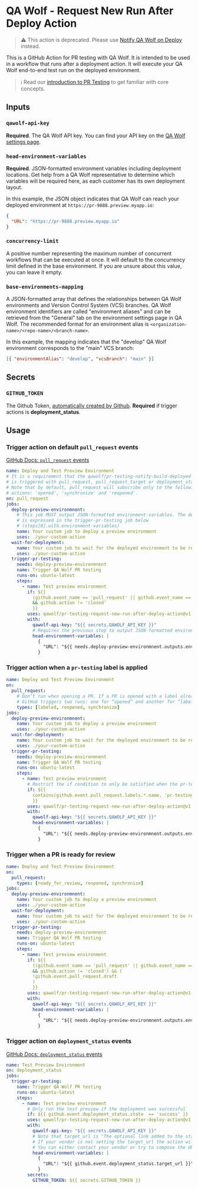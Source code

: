 # QA Wolf - Request New Run After Deploy Action

> ⚠️ This action is deprecated. Please use [Notify QA Wolf on Deploy](https://github.com/marketplace/actions/notify-qa-wolf-on-deploy) instead.

This is a GitHub Action for PR testing with QA Wolf. It is intended to be used in a workflow that runs after a deployment action. It will execute your QA Wolf end-to-end test run on the deployed environment.

> ℹ️ Read our [introduction to PR Testing](https://qawolf.notion.site/VCS-Branch-Testing-45be5d10d93249aeb8c1f995d26356ec?pvs=4) to get familiar with core concepts.

## Inputs

### `qawolf-api-key`

**Required**. The QA Wolf API key. You can find your API key on the [QA Wolf settings page](https://app.qawolf.com/settings).

### `head-environment-variables`

**Required**. JSON-formatted environment variables including deployment locations. Get help from a QA Wolf representative to determine which variables will be required here, as each customer has its own deployment layout.

In this example, the JSON object indicates that QA Wolf can reach your deployed environment at `https://pr-9888.preview.myapp.io`:

```json
{
  "URL": "https://pr-9888.preview.myapp.io"
}
```

### `concurrency-limit`

A positive number representing the maximum number of concurrent workflows that can be executed at once. It will default to the concurrency limit defined in the base environment. If you are unsure about this value, you can leave it empty.

### `base-environments-mapping`

A JSON-formatted array that defines the relationships between QA Wolf environments and Version Control System (VCS) branches. QA Wolf environment identifiers are called "environment aliases" and can be retrieved from the "General" tab on the environment settings page in QA Wolf. The recommended format for an environment alias is `<organization-name>/<repo-name>/<branch-name>`.

In this example, the mapping indicates that the "develop" QA Wolf environment corresponds to the "main" VCS branch:

```json
[{ "environmentAlias": "develop", "vcsBranch": "main" }]
```

## Secrets

### `GITHUB_TOKEN`

The Github Token, [automatically created by Github](https://docs.github.com/en/actions/security-guides/automatic-token-authentication#about-the-github_token-secret). **Required** if trigger actions is **deployment_status**.

## Usage

### Trigger action on default `pull_request` events

[GitHub Docs: `pull_request` events](https://docs.github.com/en/actions/using-workflows/events-that-trigger-workflows#pull_request)

```yaml
name: Deploy and Test Preview Environment
# It is a requirement that the qawolf/pr-testing-notify-build-deployed-action
# is triggered with pull_request, pull_request_target or deployment_status events exclusively.
# Note that by default, pull_request will subscribe only to the following
# actions: 'opened', 'synchronize' and 'reopened'.
on: pull_request
jobs:
  deploy-preview-environmnent:
    # This job MUST output JSON-formatted environment-variables. The dependency
    # is expressed in the trigger-pr-testing job below
    # (steps[0].with.environment-variables)
    name: Your custom job to deploy a preview environment
    uses: ./your-custom-action
  wait-for-deployment:
    name: Your custom job to wait for the deployed environment to be ready
    uses: ./your-custom-action
  trigger-pr-testing:
    needs: deploy-preview-environmnent
    name: Trigger QA Wolf PR testing
    runs-on: ubuntu-latest
    steps:
      - name: Test preview environment
        if: ${{
          (github.event_name == 'pull_request' || github.event_name == 'pull_request_target')
          && github.action != 'closed'
          }}
        uses: qawolf/pr-testing-request-new-run-after-deploy-action@v1
        with:
          qawolf-api-key: "${{ secrets.QAWOLF_API_KEY }}"
          # Requires the previous step to output JSON-formatted environment variables
          head-environment-variables: |
            {
              "URL": "${{ needs.deploy-preview-environmnent.outputs.environment-variables.URL }}"
            }
```

### Trigger action when a `pr-testing` label is applied

```yaml
name: Deploy and Test Preview Environment
on:
  pull_request:
    # Don’t run when opening a PR. If a PR is opened with a label already attached,
    # GitHub triggers two runs: one for “opened” and another for “labeled”
    types: [labeled, reopened, synchronize]
jobs:
  deploy-preview-environmnent:
    name: Your custom job to deploy a preview environment
    uses: ./your-custom-action
  wait-for-deployment:
    name: Your custom job to wait for the deployed environment to be ready
    uses: ./your-custom-action
  trigger-pr-testing:
    needs: deploy-preview-environmnent
    name: Trigger QA Wolf PR testing
    runs-on: ubuntu-latest
    steps:
      - name: Test preview environment
        # Restrict the if condition to only be satisfied when the pr-testing label is applied.
        if: ${{
          contains(github.event.pull_request.labels.*.name, 'pr-testing')
          }}
        uses: qawolf/pr-testing-request-new-run-after-deploy-action@v1
        with:
          qawolf-api-key: "${{ secrets.QAWOLF_API_KEY }}"
          head-environment-variables: |
            {
              "URL": "${{ needs.deploy-preview-environmnent.outputs.environment-variables.URL }}"
            }
```

### Trigger when a PR is ready for review

```yaml
name: Deploy and Test Preview Environment
on:
  pull_request:
    types: [ready_for_review, reopened, synchronize]
jobs:
  deploy-preview-environmnent:
    name: Your custom job to deploy a preview environment
    uses: ./your-custom-action
  wait-for-deployment:
    name: Your custom job to wait for the deployed environment to be ready
    uses: ./your-custom-action
  trigger-pr-testing:
    needs: deploy-preview-environmnent
    name: Trigger QA Wolf PR testing
    runs-on: ubuntu-latest
    steps:
      - name: Test preview environment
        if: ${{
          ((github.event_name == 'pull_request' || github.event_name == 'pull_request_target')
          && github.action != 'closed') && (
          !github.event.pull_request.draft
          )
          }}
        uses: qawolf/pr-testing-request-new-run-after-deploy-action@v1
        with:
          qawolf-api-key: "${{ secrets.QAWOLF_API_KEY }}"
          head-environment-variables: |
            {
              "URL": "${{ needs.deploy-preview-environmnent.outputs.environment-variables.URL }}"
            }
```

### Trigger action on `deployment_status` events

[GitHub Docs: `deployment_status` events](https://docs.github.com/en/actions/using-workflows/events-that-trigger-workflows#deployment_status)

```yaml
name: Test Preview Environment
on: deployment_status
jobs:
  trigger-pr-testing:
    name: Trigger QA Wolf PR testing
    runs-on: ubuntu-latest
    steps:
      - name: Test preview environment
        # Only run the test preview if the deployment was successful
        if: ${{ github.event.deployment_status.state  == 'success' }}
        uses: qawolf/pr-testing-request-new-run-after-deploy-action@v1
        with:
          qawolf-api-key: "${{ secrets.QAWOLF_API_KEY }}"
          # Note that target_url is "The optional link added to the status.".
          # If your vendor is not setting the target_url the action will not work.
          # You can either contact your vendor or try to compose the URL by following your vendor documentation.
          head-environment-variables: |
            {
              "URL": "${{ github.event.deployment_status.target_url }}"
            }
        secrets:
          GITHUB_TOKEN: ${{ secrets.GITHUB_TOKEN }}
```
